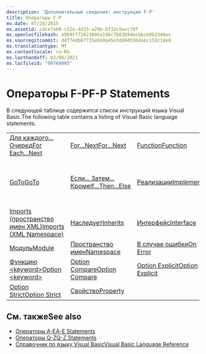 ```yaml
---
description: 'Дополнительные сведения: инструкции F-P'
title: Операторы F-P
ms.date: 07/20/2015
ms.assetid: cdce7ab0-c52e-4d33-a29b-bf32cdacc79f
ms.openlocfilehash: e9b9ff71623846a196c7b03b9decbbcb9b33e0ec
ms.sourcegitcommit: ddf7edb67715a5b9a45e3dd44536dabc153c1de0
ms.translationtype: MT
ms.contentlocale: ru-RU
ms.lasthandoff: 02/06/2021
ms.locfileid: "99769095"
---
```

# <a name="f-p-statements"></a><span data-ttu-id="5034e-103">Операторы F-P</span><span class="sxs-lookup"><span data-stu-id="5034e-103">F-P Statements</span></span>

<span data-ttu-id="5034e-104">В следующей таблице содержится список инструкций языка Visual Basic.</span><span class="sxs-lookup"><span data-stu-id="5034e-104">The following table contains a listing of Visual Basic language statements.</span></span>  
  
|||||  
|---|---|---|---|  
|[<span data-ttu-id="5034e-105">Для каждого... Очеред</span><span class="sxs-lookup"><span data-stu-id="5034e-105">For Each...Next</span></span>](for-each-next-statement.md)|[<span data-ttu-id="5034e-106">For...Next</span><span class="sxs-lookup"><span data-stu-id="5034e-106">For...Next</span></span>](for-next-statement.md)|[<span data-ttu-id="5034e-107">Function</span><span class="sxs-lookup"><span data-stu-id="5034e-107">Function</span></span>](function-statement.md)|[<span data-ttu-id="5034e-108">Получить</span><span class="sxs-lookup"><span data-stu-id="5034e-108">Get</span></span>](get-statement.md)|  
|[<span data-ttu-id="5034e-109">GoTo</span><span class="sxs-lookup"><span data-stu-id="5034e-109">GoTo</span></span>](goto-statement.md)|[<span data-ttu-id="5034e-110">Если... Затем... Кроме</span><span class="sxs-lookup"><span data-stu-id="5034e-110">If...Then...Else</span></span>](if-then-else-statement.md)|[<span data-ttu-id="5034e-111">Реализации</span><span class="sxs-lookup"><span data-stu-id="5034e-111">Implements</span></span>](implements-statement.md)|[<span data-ttu-id="5034e-112">Imports (тип и пространство имен .NET)</span><span class="sxs-lookup"><span data-stu-id="5034e-112">Imports (.NET Namespace and Type)</span></span>](imports-statement-net-namespace-and-type.md)|  
|[<span data-ttu-id="5034e-113">Imports (пространство имен XML)</span><span class="sxs-lookup"><span data-stu-id="5034e-113">Imports (XML Namespace)</span></span>](imports-statement-xml-namespace.md)|[<span data-ttu-id="5034e-114">Наследует</span><span class="sxs-lookup"><span data-stu-id="5034e-114">Inherits</span></span>](inherits-statement.md)|[<span data-ttu-id="5034e-115">Интерфейс</span><span class="sxs-lookup"><span data-stu-id="5034e-115">Interface</span></span>](interface-statement.md)|[<span data-ttu-id="5034e-116">Расчет</span><span class="sxs-lookup"><span data-stu-id="5034e-116">Mid</span></span>](mid-statement.md)|  
|[<span data-ttu-id="5034e-117">Модуль</span><span class="sxs-lookup"><span data-stu-id="5034e-117">Module</span></span>](module-statement.md)|[<span data-ttu-id="5034e-118">Пространство имен</span><span class="sxs-lookup"><span data-stu-id="5034e-118">Namespace</span></span>](namespace-statement.md)|[<span data-ttu-id="5034e-119">В случае ошибки</span><span class="sxs-lookup"><span data-stu-id="5034e-119">On Error</span></span>](on-error-statement.md)|[<span data-ttu-id="5034e-120">Оператор</span><span class="sxs-lookup"><span data-stu-id="5034e-120">Operator</span></span>](operator-statement.md)|  
|[<span data-ttu-id="5034e-121">Функцию \<keyword></span><span class="sxs-lookup"><span data-stu-id="5034e-121">Option \<keyword></span></span>](option-keyword-statement.md)|[<span data-ttu-id="5034e-122">Option Compare</span><span class="sxs-lookup"><span data-stu-id="5034e-122">Option Compare</span></span>](option-compare-statement.md)|[<span data-ttu-id="5034e-123">Option Explicit</span><span class="sxs-lookup"><span data-stu-id="5034e-123">Option Explicit</span></span>](option-explicit-statement.md)|[<span data-ttu-id="5034e-124">Option Infer</span><span class="sxs-lookup"><span data-stu-id="5034e-124">Option Infer</span></span>](option-infer-statement.md)|  
|[<span data-ttu-id="5034e-125">Option Strict</span><span class="sxs-lookup"><span data-stu-id="5034e-125">Option Strict</span></span>](option-strict-statement.md)|[<span data-ttu-id="5034e-126">Свойство</span><span class="sxs-lookup"><span data-stu-id="5034e-126">Property</span></span>](property-statement.md)|||  
  
## <a name="see-also"></a><span data-ttu-id="5034e-127">См. также</span><span class="sxs-lookup"><span data-stu-id="5034e-127">See also</span></span>

- [<span data-ttu-id="5034e-128">Операторы A-E</span><span class="sxs-lookup"><span data-stu-id="5034e-128">A-E Statements</span></span>](a-e-statements.md)
- [<span data-ttu-id="5034e-129">Операторы Q-Z</span><span class="sxs-lookup"><span data-stu-id="5034e-129">Q-Z Statements</span></span>](q-z-statements.md)
- [<span data-ttu-id="5034e-130">Справочник по языку Visual Basic</span><span class="sxs-lookup"><span data-stu-id="5034e-130">Visual Basic Language Reference</span></span>](../index.md)
